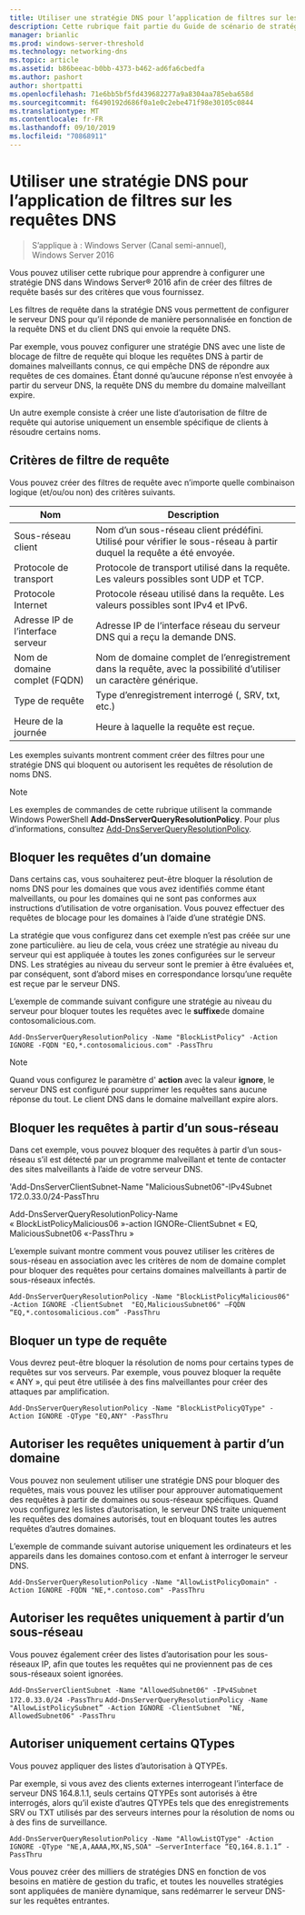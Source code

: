 ```yaml
---
title: Utiliser une stratégie DNS pour l’application de filtres sur les requêtes DNS
description: Cette rubrique fait partie du Guide de scénario de stratégie DNS pour Windows Server 2016
manager: brianlic
ms.prod: windows-server-threshold
ms.technology: networking-dns
ms.topic: article
ms.assetid: b86beeac-b0bb-4373-b462-ad6fa6cbedfa
ms.author: pashort
author: shortpatti
ms.openlocfilehash: 71e6bb5bf5fd439682277a9a8304aa785eba658d
ms.sourcegitcommit: f6490192d686f0a1e0c2ebe471f98e30105c0844
ms.translationtype: MT
ms.contentlocale: fr-FR
ms.lasthandoff: 09/10/2019
ms.locfileid: "70868911"
---
```

# <a name="use-dns-policy-for-applying-filters-on-dns-queries"></a>Utiliser une stratégie DNS pour l’application de filtres sur les requêtes DNS

>S’applique à : Windows Server (Canal semi-annuel), Windows Server 2016

Vous pouvez utiliser cette rubrique pour apprendre à configurer une stratégie DNS dans Windows Server&reg; 2016 afin de créer des filtres de requête basés sur des critères que vous fournissez. 

Les filtres de requête dans la stratégie DNS vous permettent de configurer le serveur DNS pour qu’il réponde de manière personnalisée en fonction de la requête DNS et du client DNS qui envoie la requête DNS.

Par exemple, vous pouvez configurer une stratégie DNS avec une liste de blocage de filtre de requête qui bloque les requêtes DNS à partir de domaines malveillants connus, ce qui empêche DNS de répondre aux requêtes de ces domaines. Étant donné qu’aucune réponse n’est envoyée à partir du serveur DNS, la requête DNS du membre du domaine malveillant expire.

Un autre exemple consiste à créer une liste d’autorisation de filtre de requête qui autorise uniquement un ensemble spécifique de clients à résoudre certains noms.

## <a name="bkmk_criteria"></a>Critères de filtre de requête
Vous pouvez créer des filtres de requête avec n’importe quelle combinaison logique (et/ou/ou non) des critères suivants.

|Nom|Description|
|-----------------|---------------------|
|Sous-réseau client|Nom d’un sous-réseau client prédéfini. Utilisé pour vérifier le sous-réseau à partir duquel la requête a été envoyée.|
|Protocole de transport|Protocole de transport utilisé dans la requête. Les valeurs possibles sont UDP et TCP.|
|Protocole Internet|Protocole réseau utilisé dans la requête. Les valeurs possibles sont IPv4 et IPv6.|
|Adresse IP de l’interface serveur|Adresse IP de l’interface réseau du serveur DNS qui a reçu la demande DNS.|
|Nom de domaine complet (FQDN)|Nom de domaine complet de l’enregistrement dans la requête, avec la possibilité d’utiliser un caractère générique.|
|Type de requête|Type d’enregistrement interrogé \(, SRV, txt, etc.\)|
|Heure de la journée|Heure à laquelle la requête est reçue.|

Les exemples suivants montrent comment créer des filtres pour une stratégie DNS qui bloquent ou autorisent les requêtes de résolution de noms DNS.

>[!NOTE]
>Les exemples de commandes de cette rubrique utilisent la commande Windows PowerShell **Add-DnsServerQueryResolutionPolicy**. Pour plus d’informations, consultez [Add-DnsServerQueryResolutionPolicy](https://docs.microsoft.com/powershell/module/dnsserver/add-dnsserverqueryresolutionpolicy?view=win10-ps). 

## <a name="bkmk_block1"></a>Bloquer les requêtes d’un domaine

Dans certains cas, vous souhaiterez peut-être bloquer la résolution de noms DNS pour les domaines que vous avez identifiés comme étant malveillants, ou pour les domaines qui ne sont pas conformes aux instructions d’utilisation de votre organisation. Vous pouvez effectuer des requêtes de blocage pour les domaines à l’aide d’une stratégie DNS.

La stratégie que vous configurez dans cet exemple n’est pas créée sur une zone particulière. au lieu de cela, vous créez une stratégie au niveau du serveur qui est appliquée à toutes les zones configurées sur le serveur DNS. Les stratégies au niveau du serveur sont le premier à être évaluées et, par conséquent, sont d’abord mises en correspondance lorsqu’une requête est reçue par le serveur DNS.

L’exemple de commande suivant configure une stratégie au niveau du serveur pour bloquer toutes les requêtes avec le **suffixe**de domaine contosomalicious.com.

`
Add-DnsServerQueryResolutionPolicy -Name "BlockListPolicy" -Action IGNORE -FQDN "EQ,*.contosomalicious.com" -PassThru 
`

>[!NOTE]
>Quand vous configurez le paramètre d' **action** avec la valeur **ignore**, le serveur DNS est configuré pour supprimer les requêtes sans aucune réponse du tout. Le client DNS dans le domaine malveillant expire alors.

## <a name="bkmk_block2"></a>Bloquer les requêtes à partir d’un sous-réseau
Dans cet exemple, vous pouvez bloquer des requêtes à partir d’un sous-réseau s’il est détecté par un programme malveillant et tente de contacter des sites malveillants à l’aide de votre serveur DNS. 

'Add-DnsServerClientSubnet-Name "MaliciousSubnet06"-IPv4Subnet 172.0.33.0/24-PassThru

Add-DnsServerQueryResolutionPolicy-Name « BlockListPolicyMalicious06 »-action IGNORe-ClientSubnet « EQ, MaliciousSubnet06 «-PassThru »

L’exemple suivant montre comment vous pouvez utiliser les critères de sous-réseau en association avec les critères de nom de domaine complet pour bloquer des requêtes pour certains domaines malveillants à partir de sous-réseaux infectés.

`
Add-DnsServerQueryResolutionPolicy -Name "BlockListPolicyMalicious06" -Action IGNORE -ClientSubnet  "EQ,MaliciousSubnet06" –FQDN “EQ,*.contosomalicious.com” -PassThru
`

## <a name="bkmk_block3"></a>Bloquer un type de requête
Vous devrez peut-être bloquer la résolution de noms pour certains types de requêtes sur vos serveurs. Par exemple, vous pouvez bloquer la requête « ANY », qui peut être utilisée à des fins malveillantes pour créer des attaques par amplification.

`
Add-DnsServerQueryResolutionPolicy -Name "BlockListPolicyQType" -Action IGNORE -QType "EQ,ANY" -PassThru
`

## <a name="bkmk_allow1"></a>Autoriser les requêtes uniquement à partir d’un domaine
Vous pouvez non seulement utiliser une stratégie DNS pour bloquer des requêtes, mais vous pouvez les utiliser pour approuver automatiquement des requêtes à partir de domaines ou sous-réseaux spécifiques. Quand vous configurez les listes d’autorisation, le serveur DNS traite uniquement les requêtes des domaines autorisés, tout en bloquant toutes les autres requêtes d’autres domaines.

L’exemple de commande suivant autorise uniquement les ordinateurs et les appareils dans les domaines contoso.com et enfant à interroger le serveur DNS.

`
Add-DnsServerQueryResolutionPolicy -Name "AllowListPolicyDomain" -Action IGNORE -FQDN "NE,*.contoso.com" -PassThru 
`

## <a name="bkmk_allow2"></a>Autoriser les requêtes uniquement à partir d’un sous-réseau
Vous pouvez également créer des listes d’autorisation pour les sous-réseaux IP, afin que toutes les requêtes qui ne proviennent pas de ces sous-réseaux soient ignorées.

`
Add-DnsServerClientSubnet -Name "AllowedSubnet06" -IPv4Subnet 172.0.33.0/24 -PassThru
`
`
Add-DnsServerQueryResolutionPolicy -Name "AllowListPolicySubnet” -Action IGNORE -ClientSubnet  "NE, AllowedSubnet06" -PassThru
`

## <a name="bkmk_allow3"></a>Autoriser uniquement certains QTypes
Vous pouvez appliquer des listes d’autorisation à QTYPEs. 

Par exemple, si vous avez des clients externes interrogeant l’interface de serveur DNS 164.8.1.1, seuls certains QTYPEs sont autorisés à être interrogés, alors qu’il existe d’autres QTYPEs tels que des enregistrements SRV ou TXT utilisés par des serveurs internes pour la résolution de noms ou à des fins de surveillance.

`
Add-DnsServerQueryResolutionPolicy -Name "AllowListQType" -Action IGNORE -QType "NE,A,AAAA,MX,NS,SOA" –ServerInterface “EQ,164.8.1.1” -PassThru
`

Vous pouvez créer des milliers de stratégies DNS en fonction de vos besoins en matière de gestion du trafic, et toutes les nouvelles stratégies sont appliquées de manière dynamique, sans redémarrer le serveur DNS-sur les requêtes entrantes. 
